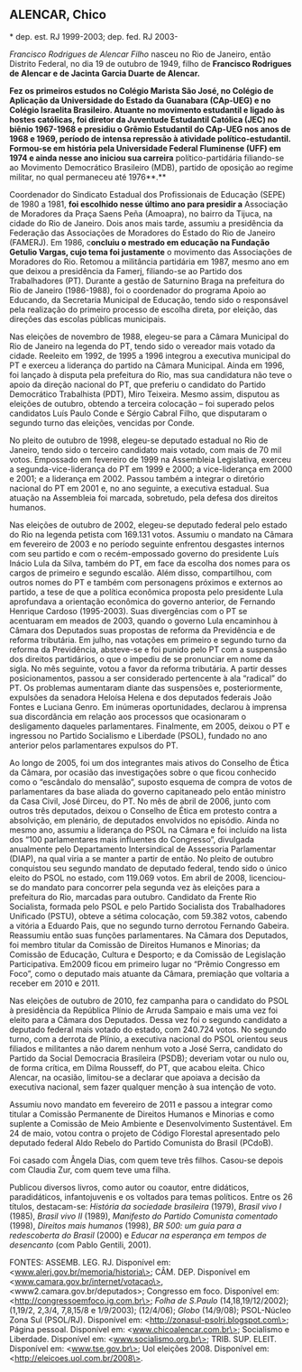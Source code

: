ALENCAR, Chico
--------------

\* dep. est. RJ 1999-2003; dep. fed. RJ 2003-

*Francisco Rodrigues de Alencar Filho* nasceu no Rio de Janeiro, então
Distrito Federal, no dia 19 de outubro de 1949, filho de **Francisco
Rodrigues de Alencar e de Jacinta Garcia Duarte de Alencar.**

**Fez os primeiros estudos no Colégio Marista São José, no Colégio de
Aplicação da Universidade do Estado da Guanabara (CAp-UEG) e no Colégio
Israelita Brasileiro. Atuante no movimento estudantil e ligado às hostes
católicas, foi diretor da Juventude Estudantil Católica (JEC) no biênio
1967-1968 e presidiu o Grêmio Estudantil do CAp-UEG nos anos de 1968 e
1969, período de intensa repressão à atividade político-estudantil.
Formou-se em história pela Universidade Federal Fluminense (UFF) em 1974
e ainda nesse ano iniciou sua carreira** político-partidária filiando-se
ao Movimento Democrático Brasileiro (MDB), partido de oposição ao regime
militar, no qual permaneceu até 1976**.**

Coordenador do Sindicato Estadual dos Profissionais de Educação (SEPE)
de 1980 a 1981, **foi escolhido nesse último ano para presidir a**
Associação de Moradores da Praça Saens Peña (Amoapra), no bairro da
Tijuca, na cidade do Rio de Janeiro. Dois anos mais tarde, assumiu a
presidência da Federação das Associações de Moradores do Estado do Rio
de Janeiro (FAMERJ). Em 1986, c**oncluiu o mestrado em educação na
Fundação Getulio Vargas, cujo tema foi justamente** o movimento das
Associações de Moradores do Rio. Retomou a militância partidária em
1987, mesmo ano em que deixou a presidência da Famerj, filiando-se ao
Partido dos Trabalhadores (PT). Durante a gestão de Saturnino Braga na
prefeitura do Rio de Janeiro (1986-1988), foi o coordenador do programa
Apoio ao Educando, da Secretaria Municipal de Educação, tendo sido o
responsável pela realização do primeiro processo de escolha direta, por
eleição, das direções das escolas públicas municipais.

Nas eleições de novembro de 1988, elegeu-se para a Câmara Municipal do
Rio de Janeiro na legenda do PT, tendo sido o vereador mais votado da
cidade. Reeleito em 1992, de 1995 a 1996 integrou a executiva municipal
do PT e exerceu a liderança do partido na Câmara Municipal. Ainda em
1996, foi lançado à disputa pela prefeitura do Rio, mas sua candidatura
não teve o apoio da direção nacional do PT, que preferiu o candidato do
Partido Democrático Trabalhista (PDT), Miro Teixeira. Mesmo assim,
disputou as eleições de outubro, obtendo a terceira colocação – foi
superado pelos candidatos Luís Paulo Conde e Sérgio Cabral Filho, que
disputaram o segundo turno das eleições, vencidas por Conde.

No pleito de outubro de 1998, elegeu-se deputado estadual no Rio de
Janeiro, tendo sido o terceiro candidato mais votado, com mais de 70 mil
votos. Empossado em fevereiro de 1999 na Assembleia Legislativa, exerceu
a segunda-vice-liderança do PT em 1999 e 2000; a vice-liderança em 2000
e 2001; e a liderança em 2002. Passou também a integrar o diretório
nacional do PT em 2001 e, no ano seguinte, a executiva estadual. Sua
atuação na Assembleia foi marcada, sobretudo, pela defesa dos direitos
humanos.

Nas eleições de outubro de 2002, elegeu-se deputado federal pelo estado
do Rio na legenda petista com 169.131 votos. Assumiu o mandato na Câmara
em fevereiro de 2003 e no período seguinte enfrentou desgastes internos
com seu partido e com o recém-empossado governo do presidente Luís
Inácio Lula da Silva, também do PT, em face da escolha dos nomes para os
cargos de primeiro e segundo escalão. Além disso, compartilhou, com
outros nomes do PT e também com personagens próximos e externos ao
partido, a tese de que a política econômica proposta pelo presidente
Lula aprofundava a orientação econômica do governo anterior, de Fernando
Henrique Cardoso (1995-2003). Suas divergências com o PT se acentuaram
em meados de 2003, quando o governo Lula encaminhou à Câmara dos
Deputados suas propostas de reforma da Previdência e de reforma
tributária. Em julho, nas votações em primeiro e segundo turno da
reforma da Previdência, absteve-se e foi punido pelo PT com a suspensão
dos direitos partidários, o que o impediu de se pronunciar em nome da
sigla. No mês seguinte, votou a favor da reforma tributária. A partir
desses posicionamentos, passou a ser considerado pertencente à ala
“radical” do PT. Os problemas aumentaram diante das suspensões e,
posteriormente, expulsões da senadora Heloísa Helena e dos deputados
federais João Fontes e Luciana Genro. Em inúmeras oportunidades,
declarou à imprensa sua discordância em relação aos processos que
ocasionaram o desligamento daqueles parlamentares. Finalmente, em 2005,
deixou o PT e ingressou no Partido Socialismo e Liberdade (PSOL),
fundado no ano anterior pelos parlamentares expulsos do PT.

Ao longo de 2005, foi um dos integrantes mais ativos do Conselho de
Ética da Câmara, por ocasião das investigações sobre o que ficou
conhecido como o “escândalo do mensalão”, suposto esquema de compra de
votos de parlamentares da base aliada do governo capitaneado pelo então
ministro da Casa Civil, José Dirceu, do PT. No mês de abril de 2006,
junto com outros três deputados, deixou o Conselho de Ética em protesto
contra a absolvição, em plenário, de deputados envolvidos no episódio.
Ainda no mesmo ano, assumiu a liderança do PSOL na Câmara e foi incluído
na lista dos “100 parlamentares mais influentes do Congresso”, divulgada
anualmente pelo Departamento Intersindical de Assessoria Parlamentar
(DIAP), na qual viria a se manter a partir de então. No pleito de
outubro conquistou seu segundo mandato de deputado federal, tendo sido o
único eleito do PSOL no estado, com 119.069 votos. Em abril de 2008,
licenciou-se do mandato para concorrer pela segunda vez às eleições para
a prefeitura do Rio, marcadas para outubro. Candidato da Frente Rio
Socialista, formada pelo PSOL e pelo Partido Socialista dos
Trabalhadores Unificado (PSTU), obteve a sétima colocação, com 59.382
votos, cabendo a vitória a Eduardo Pais, que no segundo turno derrotou
Fernando Gabeira. Reassumiu então suas funções parlamentares. Na Câmara
dos Deputados, foi membro titular da Comissão de Direitos Humanos e
Minorias; da Comissão de Educação, Cultura e Desporto; e da Comissão de
Legislação Participativa. Em2009 ficou em primeiro lugar no “Prêmio
Congresso em Foco”, como o deputado mais atuante da Câmara, premiação
que voltaria a receber em 2010 e 2011.

Nas eleições de outubro de 2010, fez campanha para o candidato do PSOL à
presidência da República Plínio de Arruda Sampaio e mais uma vez foi
eleito para a Câmara dos Deputados. Dessa vez foi o segundo candidato a
deputado federal mais votado do estado, com 240.724 votos. No segundo
turno, com a derrota de Plínio, a executiva nacional do PSOL orientou
seus filiados e militantes a não darem nenhum voto a José Serra,
candidato do Partido da Social Democracia Brasileira (PSDB); deveriam
votar ou nulo ou, de forma crítica, em Dilma Rousseff, do PT, que acabou
eleita. Chico Alencar, na ocasião, limitou-se a declarar que apoiava a
decisão da executiva nacional, sem fazer qualquer menção à sua intenção
de voto.

Assumiu novo mandato em fevereiro de 2011 e passou a integrar como
titular a Comissão Permanente de Direitos Humanos e Minorias e como
suplente a Comissão de Meio Ambiente e Desenvolvimento Sustentável. Em
24 de maio, votou contra o projeto de Código Florestal apresentado pelo
deputado federal Aldo Rebelo do Partido Comunista do Brasil (PCdoB).

Foi casado com Ângela Dias, com quem teve três filhos. Casou-se depois
com Claudia Zur, com quem teve uma filha.

Publicou diversos livros, como autor ou coautor, entre didáticos,
paradidáticos, infantojuvenis e os voltados para temas políticos. Entre
os 26 títulos, destacam-se: *História da sociedade brasileira* (1979),
*Brasil vivo I* (1985), *Brasil vivo II* (1989), *Manifesto do Partido
Comunista comentado* (1998), *Direitos mais humanos* (1998), *BR 500: um
guia para a redescoberta do Brasil* (2000) e *Educar na esperança em
tempos de desencanto* (com Pablo Gentili, 2001).

FONTES: ASSEMB. LEG. RJ. Disponível em:
\<www.alerj.gov.br/memoria/historia\>; CÂM. DEP. Disponível em
\<www.camara.gov.br/internet/votacao\>,
\<www2.camara.gov.br/deputados\>; Congresso em foco. Disponível em:
\<http://congressoemfoco.ig.com.br\>; *Folha de S.Paulo*
(14,18,19/12/2002); (1,19/2, 2,3/4, 7,8,15/8 e 1/9/2003); (12/4/06);
*Globo* (14/9/08); PSOL-Núcleo Zona Sul (PSOL/RJ). Disponível em:
\<http://zonasul-psolrj.blogspot.com\>; Página pessoal. Disponível em:
\<www.chicoalencar.com.br\>; Socialismo e Liberdade. Disponível em:
\<www.socialismo.org.br\>; TRIB. SUP. ELEIT. Disponível em:
\<www.tse.gov.br\>; Uol eleições 2008. Disponível em:
\<http://eleicoes.uol.com.br/2008\>.
